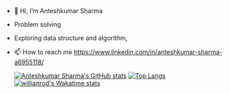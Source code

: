 - 👋 Hi, I’m Anteshkumar Sharma
-    Problem solving
-    Exploring data structure and algorithm,
- 📫 How to reach me https://www.linkedin.com/in/anteshkumar-sharma-a6955118/

  [![Anteshkumar Sharma's GitHub stats](https://github-readme-stats.vercel.app/api?username=MissionJava&show_icons=true&hide=stars)](https://github.com/MissionJava)
  [![Top Langs](https://github-readme-stats.vercel.app/api/top-langs/?username=MissionJava&hide=css&langs_count=10&layout=compact)](https://github.com/MissionJava)
  [![willianrod's Wakatime stats](https://github-readme-stats.vercel.app/api/wakatime?username=MissionJava)](https://github.com/MissionJava)

<!---
MissionJava/MissionJava is a ✨ special ✨ repository because its `README.md` (this file) appears on your GitHub profile.
You can click the Preview link to take a look at your changes.
--->
